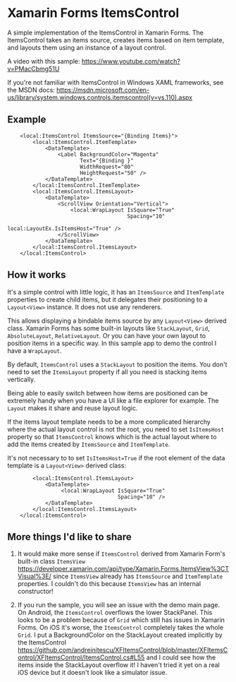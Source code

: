 # Xamarin Forms ItemsControl

A simple implementation of the ItemsControl in Xamarin Forms. 
The ItemsControl takes an items source, creates items based on item template, and layouts them using an instance of a layout control.

A video with this sample: https://www.youtube.com/watch?v=PMacCbmg51U

If you're not familiar with ItemsControl in Windows XAML frameworks, see the MSDN docs: https://msdn.microsoft.com/en-us/library/system.windows.controls.itemscontrol(v=vs.110).aspx


## Example

        <local:ItemsControl ItemsSource="{Binding Items}">
            <local:ItemsControl.ItemTemplate>
                <DataTemplate>
                    <Label BackgroundColor="Magenta"
                           Text="{Binding }"
                           WidthRequest="80"
                           HeightRequest="50" />
                </DataTemplate>
            </local:ItemsControl.ItemTemplate>
            <local:ItemsControl.ItemsLayout>
                <DataTemplate>
                    <ScrollView Orientation="Vertical">
                        <local:WrapLayout IsSquare="True"
                                          Spacing="10"
                                          local:LayoutEx.IsItemsHost="True" />
                    </ScrollView>
                </DataTemplate>
            </local:ItemsControl.ItemsLayout>
        </local:ItemsControl>
        
## How it works

It's a simple control with little logic, it has an `ItemsSource` and `ItemTemplate` properties to create child items, but it delegates their positioning to a `Layout<View>` instance.
It does not use any renderers.

This allows displaying a bindable items source by any `Layout<View>` derived class. Xamarin Forms has some built-in layouts like `StackLayout`, `Grid`, `AbsoluteLayout`, `RelativeLayout`.
Or you can have your own layout to position items in a specific way. In this sample app to demo the control I have a `WrapLayout`.

By default, `ItemsControl` uses a `StackLayout` to position the items. You don't need to set the `ItemsLayout` property if all you need is stacking items vertically.

Being able to easily switch between how items are positioned can be extremely handy when you have a UI like a file explorer for example. The `Layout` makes it share and reuse layout logic.

If the items layout template needs to be a more complicated hierarchy where the actual layout control is not the root, you need to set `IsItemsHost` property so that `ItemsControl` knows which is the actual layout where to add the items created by `ItemsSource` and `ItemTemplate`.

It's not necessary to to set `IsItemsHost=True` if the root element of the data template is a `Layout<View>` derived class:

            <local:ItemsControl.ItemsLayout>
                <DataTemplate>
                     <local:WrapLayout IsSquare="True"
                                       Spacing="10" />
                </DataTemplate>
            </local:ItemsControl.ItemsLayout>
        </local:ItemsControl>

  
 
## More things I'd like to share

1. It would make more sense if `ItemsControl` derived from Xamarin Form's built-in class `ItemsView` https://developer.xamarin.com/api/type/Xamarin.Forms.ItemsView%3CTVisual%3E/ since `ItemsView` already has `ItemsSource` and `ItemTemplate` properties.
I couldn't do this because `ItemsView` has an internal constructor! 

2. If you run the sample, you will see an issue with the demo main page. On Android, the `ItemsControl` overflows the lower StackPanel. This looks to be a problem because of `Grid` which still has issues in Xamarin Forms. 
On iOS it's worse, the `ItemsControl` completely takes the whole `Grid`. I put a BackgroundColor on the StackLayout created implicitly by the ItemsControl https://github.com/andreinitescu/XFItemsControl/blob/master/XFItemsControl/XFItemsControl/ItemsControl.cs#L55 and I could see how the items inside the StackLayout overflow it! I haven't tried it yet on a real iOS device but it doesn't look like a simulator issue.
